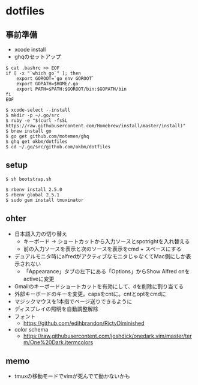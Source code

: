 # dotfiles

## 事前準備
- xcode install
- ghqのセットアップ

```
$ cat .bashrc >> EOF
if [ -x "`which go`" ]; then
    export GOROOT=`go env GOROOT`
    export GOPATH=$HOME/.go
    export PATH=$PATH:$GOROOT/bin:$GOPATH/bin
fi
EOF

$ xcode-select --install
$ mkdir -p ~/.go/src
$ ruby -e "$(curl -fsSL https://raw.githubusercontent.com/Homebrew/install/master/install)"
$ brew install go
$ go get github.com/motemen/ghq
$ ghq get okbm/dotfiles
$ cd ~/.go/src/github.com/okbm/dotfiles
```

## setup

```
$ sh bootstrap.sh

$ rbenv install 2.5.0
$ rbenv global 2.5.1
$ sudo gem install tmuxinator

```

## ohter

- 日本語入力の切り替え
  - キーボード -> ショートカットから入力ソースとspotrightを入れ替える
  - 前の入力ソースを表示と次のソースを表示をcmd + スペースにする
- デュアルモニタ時にalfredがアクティブなモニタじゃなくてMac側にしか表示されない
  - 「Appearance」タブの左下にある「Options」からShow Alfred onをactiveに変更
- Gmailのキーボードショートカットを有効にして、dを削除に割り当てる
- 外部キーボードのキーを変更。capsをcntに。cntとoptをcmdに
- マジックマウスを1本指でページ送りできるように
- ディスプレイの照明を自動調整解除
- フォント
  - https://github.com/edihbrandon/RictyDiminished
- color schema
  - https://raw.githubusercontent.com/joshdick/onedark.vim/master/term/One%20Dark.itermcolors

## memo

- tmuxの移動モードでvimが死んでて動かないかも
